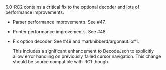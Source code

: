 6.0-RC2 contains a critical fix to the optional decoder and lots of performance improvements.

 * Parser performance improvements. See #47.

 * Printer performance improvements. See #48.

 * Fix option decoder. See #49 and markhibberd/argonaut.io#1.

   This includes a significant enhancement to DecodeJson to explicitly
   allow error handling on previously failed cursor navigation. This
   change should be source compatible with RC1 though.
